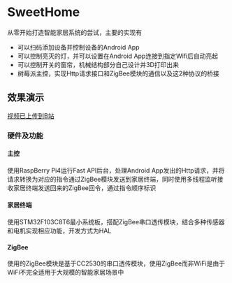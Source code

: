 # SweetHome
从零开始打造智能家居系统的尝试，主要的实现有

- 可以扫码添加设备并控制设备的Android App
- 可以控制亮灭的灯，并可以设置在Android App连接到指定Wifi后自动亮起
- 可以控制开关的窗帘，机械结构部分自己设计并3D打印出来
- 树莓派主控，实现Http请求接口和ZigBee模块的通信以及这2种协议的桥接

## 效果演示

[视频已上传到B站](https://www.bilibili.com/video/BV1bp4y1q7fd)

### 硬件及功能

#### 主控
使用RaspBerry Pi4运行Fast API后台，处理Android App发出的Http请求，并将请求转换为对应的指令通过ZigBee模块发送到家居终端，同时使用多线程监听接收家居终端发送回来的ZigBee回令，通过指令顺序标识

#### 家居终端
使用STM32F103C8T6最小系统板，搭配ZigBee串口透传模块，结合多种传感器和电机实现相应功能，开发方式为HAL

#### ZigBee
使用的ZigBee模块是基于CC2530的串口透传模块，使用ZigBee而非WiFi是由于WiFi不完全适用于大规模的智能家居场景中